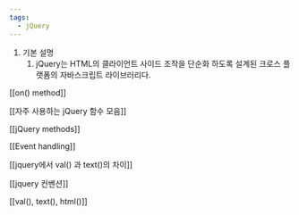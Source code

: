 ```yaml
---
tags:
  - jQuery
---
```

1. 기본 설명
    1. jQuery는 HTML의 클라이언트 사이드 조작을 단순화 하도록 설계된 크로스 플랫폼의 자바스크립트 라이브러리다.

  

[[on() method]]

[[자주 사용하는 jQuery 함수 모음]]

[[jQuery methods]]

[[Event handling]]

[[jquery에서 val() 과 text()의 차이]]

[[jquery 컨벤션]]

[[val(), text(), html()]]